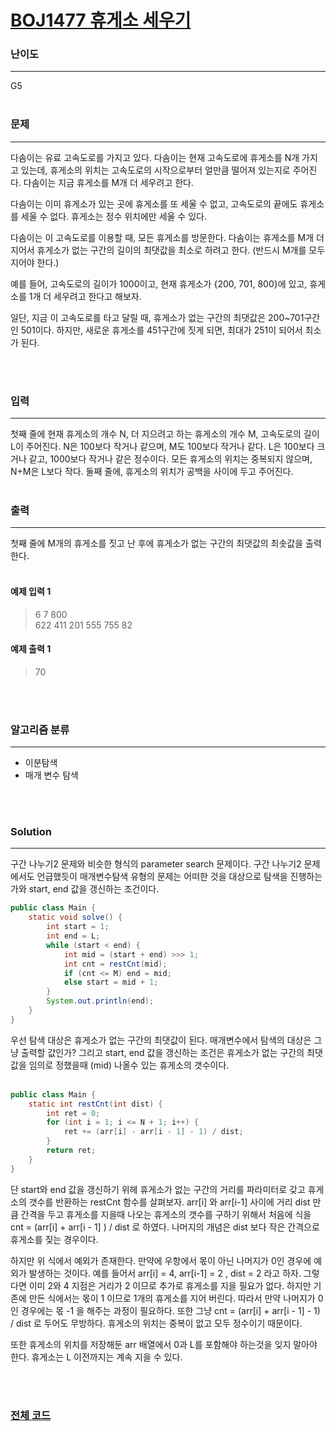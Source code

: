# [BOJ1477 휴게소 세우기](https://www.acmicpc.net/problem/1477)

### 난이도

***
G5
<br><br>

### 문제

***
다솜이는 유료 고속도로를 가지고 있다. 다솜이는 현재 고속도로에 휴게소를 N개 가지고 있는데, 휴게소의 위치는 고속도로의 시작으로부터 얼만큼 떨어져 있는지로 주어진다. 다솜이는 지금 휴게소를 M개 더 세우려고 한다.

다솜이는 이미 휴게소가 있는 곳에 휴게소를 또 세울 수 없고, 고속도로의 끝에도 휴게소를 세울 수 없다. 휴게소는 정수 위치에만 세울 수 있다.

다솜이는 이 고속도로를 이용할 때, 모든 휴게소를 방문한다. 다솜이는 휴게소를 M개 더 지어서 휴게소가 없는 구간의 길이의 최댓값을 최소로 하려고 한다. (반드시 M개를 모두 지어야 한다.)

예를 들어, 고속도로의 길이가 1000이고, 현재 휴게소가 {200, 701, 800}에 있고, 휴게소를 1개 더 세우려고 한다고 해보자.

일단, 지금 이 고속도로를 타고 달릴 때, 휴게소가 없는 구간의 최댓값은 200~701구간인 501이다. 하지만, 새로운 휴게소를 451구간에 짓게 되면, 최대가 251이 되어서 최소가 된다.

<br><br>

### 입력

***
첫째 줄에 현재 휴게소의 개수 N, 더 지으려고 하는 휴게소의 개수 M, 고속도로의 길이 L이 주어진다. N은 100보다 작거나 같으며, M도 100보다 작거나 같다. L은 100보다 크거나 같고, 1000보다
작거나 같은 정수이다. 모든 휴게소의 위치는 중복되지 않으며, N+M은 L보다 작다. 둘째 줄에, 휴게소의 위치가 공백을 사이에 두고 주어진다.
<br><br>

### 출력

***
첫째 줄에 M개의 휴게소를 짓고 난 후에 휴게소가 없는 구간의 최댓값의 최솟값을 출력한다.
<br><br>

#### 예제 입력 1

> 6 7 800   
622 411 201 555 755 82

#### 예제 출력 1

> 70

<br><br>

### 알고리즘 분류

***

* 이분탐색
* 매개 변수 탐색

<br><br>

### Solution

***

구간 나누기2 문제와 비슷한 형식의 parameter search 문제이다. 구간 나누기2 문제에서도 언급했듯이 매개변수탐색 유형의 문제는 어떠한 것을 대상으로 탐색을 진행하는가와 start, end 값을 갱신하는
조건이다.

```java
public class Main {
    static void solve() {
        int start = 1;
        int end = L;
        while (start < end) {
            int mid = (start + end) >>> 1;
            int cnt = restCnt(mid);
            if (cnt <= M) end = mid;
            else start = mid + 1;
        }
        System.out.println(end);
    }
}
```

우선 탐색 대상은 휴게소가 없는 구간의 최댓값이 된다. 매개변수에서 탐색의 대상은 그냥 출력할 값인가? 그리고 start, end 값을 갱신하는 조건은 휴게소가 없는 구간의 최댓값을 임의로 정했을때 (mid) 나올수
있는 휴게소의 갯수이다.
<br><br>

```java
public class Main {
    static int restCnt(int dist) {
        int ret = 0;
        for (int i = 1; i <= N + 1; i++) {
            ret += (arr[i] - arr[i - 1] - 1) / dist;
        }
        return ret;
    }
}
```

단 start와 end 값을 갱신하기 위헤 휴게소가 없는 구간의 거리를 파라미터로 갖고 휴게소의 갯수를 반환하는 restCnt 함수를 살펴보자. arr[i] 와 arr[i-1] 사이에 거리 dist 만큼 간격을 두고
휴게소를 지을때 나오는 휴게소의 갯수를 구하기 위해서 처음에 식을 cnt = (arr[i] + arr[i - 1] ) / dist 로 하였다. 나머지의 개념은 dist 보다 작은 간격으로 휴게소를 짖는 경우이다.

하지만 위 식에서 예외가 존재한다. 만약에 우항에서 몫이 아닌 나머지가 0인 경우에 예외가 발생하는 것이다. 예를 들어서 arr[i] = 4, arr[i-1] = 2 , dist = 2 라고 하자. 그렇다면 이미
2와 4 지점은 거리가 2 이므로 추가로 휴게소를 지을 필요가 없다. 하지만 기존에 만든 식에서는 몫이 1 이므로 1개의 휴게소를 지어 버린다. 따라서 만약 나머지가 0 인 경우에는 몫 -1 을 해주는 과정이
필요하다. 또한 그냥 cnt = (arr[i] + arr[i - 1] - 1) / dist 로 두어도 무방하다. 휴게소의 위치는 중복이 없고 모두 정수이기 때문이다.

또한 휴게소의 위치를 저장해둔 arr 배열에서 0과 L를 포함해야 하는것을 잊지 말아야 한다. 휴게소는 L 이전까지는 계속 지을 수 있다.

<br><br>

### [전체 코드](https://github.com/Jungmin-Seo0527/CodingTest/blob/main/src/BinarySearch/BOJ1477_휴게소_세우기.java)
